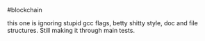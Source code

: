 #blockchain

this one is ignoring stupid gcc flags, betty shitty style, doc and file structures. Still making it through main tests.
